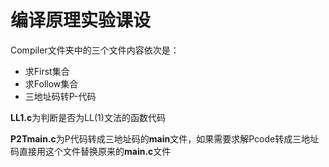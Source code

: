# 编译原理实验课设
Compiler文件夹中的三个文件内容依次是：
- 求First集合
- 求Follow集合
- 三地址码转P-代码


**LL1.c**为判断是否为LL(1)文法的函数代码

**P2Tmain.c**为P代码转成三地址码的**main**文件，如果需要求解Pcode转成三地址码直接用这个文件替换原来的**main.c**文件
